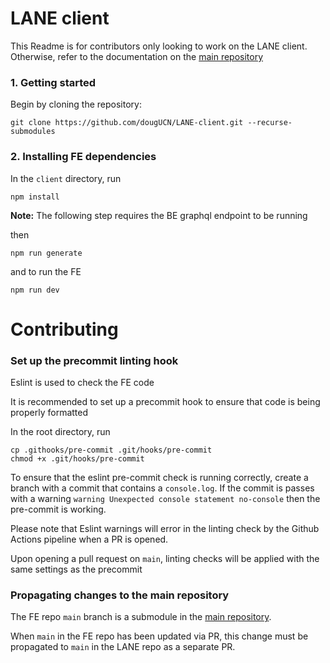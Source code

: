 # LANE client

This Readme is for contributors only looking to work on the LANE client. Otherwise, refer to the documentation on the [main repository](https://github.com/dougUCN/LANE.git)

### 1. Getting started

Begin by cloning the repository:

```
git clone https://github.com/dougUCN/LANE-client.git --recurse-submodules
```

### 2. Installing FE dependencies

In the `client` directory, run

```
npm install
```

**Note:** The following step requires the BE graphql endpoint to be running

then

```
npm run generate
```

and to run the FE

```
npm run dev
```

# Contributing

### Set up the precommit linting hook

Eslint is used to check the FE code

It is recommended to set up a precommit hook to ensure that code is being properly formatted

In the root directory, run

```
cp .githooks/pre-commit .git/hooks/pre-commit
chmod +x .git/hooks/pre-commit
```

To ensure that the eslint pre-commit check is running correctly, create a branch with a commit that contains a `console.log`. If the commit is passes with a warning `warning Unexpected console statement no-console` then the pre-commit is working.

Please note that Eslint warnings will error in the linting check by the Github Actions pipeline when a PR is opened.

Upon opening a pull request on `main`, linting checks will be applied with the same settings as the precommit

### Propagating changes to the main repository

The FE repo `main` branch is a submodule in the [main repository](https://github.com/dougUCN/LANE.git). 

When `main` in the FE repo has been updated via PR, this change must be propagated to `main` in the LANE repo as a separate PR.
